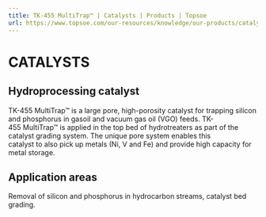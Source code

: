 ```yaml
---
title: TK-455 MultiTrap™ | Catalysts | Products | Topsoe
url: https://www.topsoe.com/our-resources/knowledge/our-products/catalysts/tk-455-multitraptm#main-content
---
```


# CATALYSTS

## Hydroprocessing catalyst

TK-455 MultiTrap™ is a large pore, high-porosity catalyst for trapping silicon and phosphorus in gasoil and vacuum gas oil (VGO) feeds. TK-455 MultiTrap™ is applied in the top bed of hydrotreaters as part of the catalyst grading system. The unique pore system enables this catalyst to also pick up metals (Ni, V and Fe) and provide high capacity for metal storage.

## Application areas

Removal of silicon and phosphorus in hydrocarbon streams, catalyst bed grading.